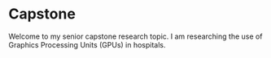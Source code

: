 # Capstone

Welcome to my senior capstone research topic. I am researching the use of Graphics Processing Units (GPUs) in hospitals.


